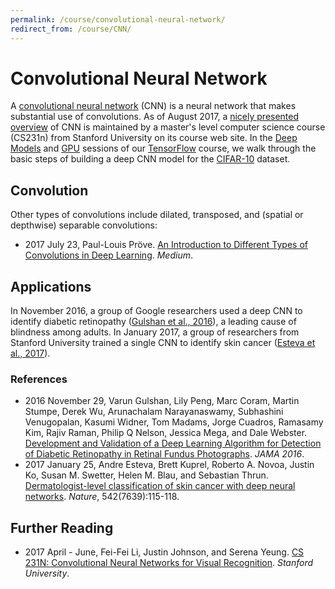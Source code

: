 ```yaml
---
permalink: /course/convolutional-neural-network/
redirect_from: /course/CNN/
---
```

# Convolutional Neural Network

A [convolutional neural network](https://en.wikipedia.org/wiki/Convolutional_neural_network) (CNN) is a neural network that makes substantial use of convolutions. As of August 2017, a [nicely presented overview](http://cs231n.github.io/convolutional-networks/) of CNN is maintained by a master's level computer science course (CS231n) from Stanford University on its course web site. In the [Deep Models](http://realai.org/course/tensorflow/#deep-models) and [GPU](http://realai.org/course/tensorflow/#gpu) sessions of our [TensorFlow](http://realai.org/course/tensorflow/) course, we walk through the basic steps of building a deep CNN model for the [CIFAR-10](https://www.cs.toronto.edu/~kriz/cifar.html) dataset.

## Convolution

Other types of convolutions include dilated, transposed, and (spatial or depthwise) separable convolutions:

* 2017 July 23, Paul-Louis Pröve. [An Introduction to Different Types of Convolutions in Deep Learning](https://medium.com/towards-data-science/types-of-convolutions-in-deep-learning-717013397f4d). *Medium*.

## Applications

In November 2016, a group of Google researchers used a deep CNN to identify diabetic retinopathy ([Gulshan et al., 2016](https://research.google.com/pubs/pub45732.html)), a leading cause of blindness among adults. In January 2017, a group of researchers from Stanford University trained a single CNN to identify skin cancer ([Esteva et al., 2017](http://www.nature.com/nature/journal/v542/n7639/full/nature21056.html)).

### References

* 2016 November 29, Varun Gulshan, Lily Peng, Marc Coram, Martin Stumpe, Derek Wu, Arunachalam Narayanaswamy, Subhashini Venugopalan, Kasumi Widner, Tom Madams, Jorge Cuadros, Ramasamy Kim, Rajiv Raman, Philip Q Nelson, Jessica Mega, and Dale Webster. [Development and Validation of a Deep Learning Algorithm for Detection of Diabetic Retinopathy in Retinal Fundus Photographs](https://research.google.com/pubs/pub45732.html). *JAMA 2016*.
* 2017 January 25, Andre Esteva, Brett Kuprel, Roberto A. Novoa, Justin Ko, Susan M. Swetter, Helen M. Blau, and Sebastian Thrun. [Dermatologist-level classification of skin cancer with deep neural networks](http://www.nature.com/nature/journal/v542/n7639/full/nature21056.html). *Nature*, 542(7639):115-118.

## Further Reading

* 2017 April - June, Fei-Fei Li, Justin Johnson, and Serena Yeung. [CS 231N: Convolutional Neural Networks for Visual Recognition](http://cs231n.stanford.edu/). *Stanford University*.

